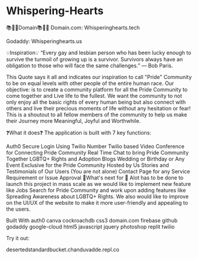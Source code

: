 # Whispering-Hearts
📚🙋‍♂️Domain📚🙋‍♂️
Domain.com: Whisperinghearts.tech

Godaddy: Whisperinghearts.us

💡Inspiration💡
“Every gay and lesbian person who has been lucky enough to survive the turmoil of growing up is a survivor. Survivors always have an obligation to those who will face the same challenges.” — Bob Paris.

This Quote says it all and indicates our inspiration to call "Pride" Community to be on equal levels with other people of the entire human race. Our objective: is to create a community platform for all the Pride Community to come together and Live life to the fullest. We want the community to not only enjoy all the basic rights of every human being but also connect with others and live their precious moments of life without any hesitation or fear! This is a shoutout to all fellow members of the community to help us make their Journey more Meaningful, Joyful and Worthwhile.

❓What it does❓
The application is built with 7 key functions:

Auth0 Secure Login Using Twilio Number
Twilio based Video Conference for Connecting Pride Community
Real Time Chat to bring Pride Community Together
LGBTQ+ Rights and Adoption Blogs
Wedding or Birthday or Any Event Exclusive for the Pride Community Hosted by Us
Stories and Testimonials of Our Users (You are not alone)
Contact Page for any Service Requirement or Issue Approval
💭What's next for 💭
Alot has to be done to launch this project in mass scale as we would like to implement new feature like Jobs Search for Pride Community and work upon adding features like Spreading Awareness about LGBTQ+ Rights. We also would like to improve on the UI/UX of the website to make it more user-friendly and appealing to the users.

Built With
auth0
canva
cockroachdb
css3
domain.com
firebase
github
godaddy
google-cloud
html5
javascript
jquery
photoshop
replit
twilio


Try it out:

desertedstandardbucket.chanduvadde.repl.co
